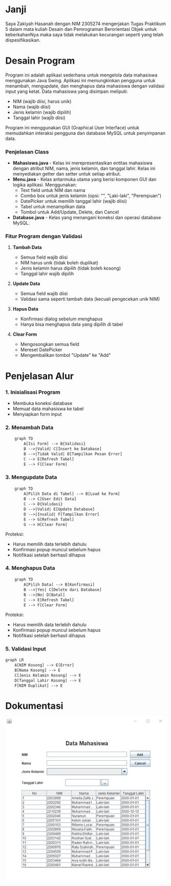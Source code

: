 # Janji
Saya Zakiyah Hasanah dengan NIM 2305274 mengerjakan Tugas Praktikum 5 dalam mata kuliah Desain dan Pemrograman Berorientasi Objek untuk keberkahanNya maka saya tidak melakukan kecurangan seperti yang telah dispesifikasikan.

# Desain Program
Program ini adalah aplikasi sederhana untuk mengelola data mahasiswa menggunakan Java Swing. Aplikasi ini memungkinkan pengguna untuk menambah, mengupdate, dan menghapus data mahasiswa dengan validasi input yang ketat. Data mahasiswa yang disimpan meliputi:
- NIM (wajib diisi, harus unik)
- Nama (wajib diisi)
- Jenis kelamin (wajib dipilih)
- Tanggal lahir (wajib diisi)

Program ini menggunakan GUI (Graphical User Interface) untuk memudahkan interaksi pengguna dan database MySQL untuk penyimpanan data.

### Penjelasan Class
* **Mahasiswa.java** - Kelas ini merepresentasikan entitas mahasiswa dengan atribut NIM, nama, jenis kelamin, dan tanggal lahir. Kelas ini menyediakan getter dan setter untuk setiap atribut.
* **Menu.java** - Kelas antarmuka utama yang berisi komponen GUI dan logika aplikasi. Menggunakan:
  - Text field untuk NIM dan nama
  - Combo box untuk jenis kelamin (opsi: "", "Laki-laki", "Perempuan")
  - DatePicker untuk memilih tanggal lahir (wajib diisi)
  - Tabel untuk menampilkan data
  - Tombol untuk Add/Update, Delete, dan Cancel
* **Database.java** - Kelas yang menangani koneksi dan operasi database MySQL.


### Fitur Program dengan Validasi
1. **Tambah Data** 
   - Semua field wajib diisi
   - NIM harus unik (tidak boleh duplikat)
   - Jenis kelamin harus dipilih (tidak boleh kosong)
   - Tanggal lahir wajib dipilih

2. **Update Data** 
   - Semua field wajib diisi
   - Validasi sama seperti tambah data (kecuali pengecekan unik NIM)

3. **Hapus Data** 
   - Konfirmasi dialog sebelum menghapus
   - Hanya bisa menghapus data yang dipilih di tabel

4. **Clear Form** 
   - Mengosongkan semua field
   - Mereset DatePicker
   - Mengembalikan tombol "Update" ke "Add"

# Penjelasan Alur
### 1. **Inisialisasi Program** 
   - Membuka koneksi database
   - Memuat data mahasiswa ke tabel
   - Menyiapkan form input

### 2. **Menambah Data**
```mermaid
    graph TD
        A[Isi Form] --> B{Validasi}
        B -->|Valid| C[Insert ke Database]
        B -->|Tidak Valid| D[Tampilkan Pesan Error]
        C --> E[Refresh Tabel]
        E --> F[Clear Form]
```

### 3. **Mengupdate Data**
```mermaid
    graph TD
        A[Pilih Data di Tabel] --> B[Load ke Form]
        B --> C[User Edit Data]
        C --> D{Validasi}
        D -->|Valid| E[Update Database]
        D -->|Invalid| F[Tampilkan Error]
        E --> G[Refresh Tabel]
        G --> H[Clear Form]
```

  Proteksi:
  - Harus memilih data terlebih dahulu
  - Konfirmasi popup muncul sebelum hapus
  - Notifikasi setelah berhasil dihapus

### 4. **Menghapus Data**

```mermaid
    graph TD
        A[Pilih Data] --> B[Konfirmasi]
        B -->|Yes| C[Delete dari Database]
        B -->|No| D[Batal]
        C --> E[Refresh Tabel]
        E --> F[Clear Form]
```

Proteksi:
- Harus memilih data terlebih dahulu
- Konfirmasi popup muncul sebelum hapus
- Notifikasi setelah berhasil dihapus

### 5. **Validasi Input**
```mermaid
graph LR
    A[NIM Kosong] --> E[Error]
    B[Nama Kosong] --> E
    C[Jenis Kelamin Kosong] --> E
    D[Tanggal Lahir Kosong] --> E
    F[NIM Duplikat] --> E
```

# Dokumentasi
![dokum](Screenshots/dpbo_tp5_demo.gif)
